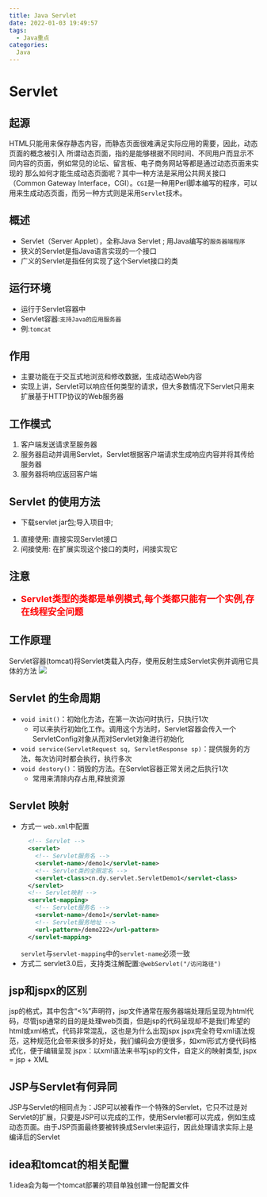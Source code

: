 ```yaml
---
title: Java Servlet
date: 2022-01-03 19:49:57
tags:
  - Java重点
categories:
  Java
---
```



# Servlet

## 起源
  HTML只能用来保存静态内容，而静态页面很难满足实际应用的需要，因此，动态页面的概念被引入
  所谓动态页面，指的是能够根据不同时间、不同用户而显示不同内容的页面，例如常见的论坛、留言板、电子商务网站等都是通过动态页面来实现的
  那么如何才能生成动态页面呢？其中一种方法是采用公共网关接口（Common Gateway Interface，CGI）。`CGI`是一种用Perl脚本编写的程序，可以用来生成动态页面，而另一种方式则是采用`Servlet`技术。
## 概述
  - Servlet（Server Applet），全称Java Servlet ; 用Java编写的`服务器端程序`
  - 狭义的Servlet是指Java语言实现的一个接口
  - 广义的Servlet是指任何实现了这个Servlet接口的类

## 运行环境
  - 运行于Servlet容器中
  - Servlet容器:`支持Java的应用服务器`
  - 例:`tomcat`

## 作用
  - 主要功能在于交互式地浏览和修改数据，生成动态Web内容
  - 实现上讲，Servlet可以响应任何类型的请求，但大多数情况下Servlet只用来扩展基于HTTP协议的Web服务器

## 工作模式
  1. 客户端发送请求至服务器
  2. 服务器启动并调用Servlet，Servlet根据客户端请求生成响应内容并将其传给服务器
  3. 服务器将响应返回客户端

## Servlet 的使用方法
  - 下载servlet jar包;导入项目中;
  1. 直接使用: 直接实现Servlet接口
  2. 间接使用: 在扩展实现这个接口的类时，间接实现它

## 注意
  - **<font color='red' size='4.8'>Servlet类型的类都是单例模式,每个类都只能有一个实例,存在线程安全问题</font>**
    
## 工作原理
Servlet容器(tomcat)将Servlet类载入内存，使用反射生成Servlet实例并调用它具体的方法
![](tomcat工作机制.gif)

## Servlet 的生命周期
  - `void init()`：初始化方法，在第一次访问时执行，只执行1次
    - 可以来执行初始化工作。调用这个方法时，Servlet容器会传入一个ServletConfig对象从而对Servlet对象进行初始化
  - `void service(ServletRequest sq, ServletResponse sp)`：提供服务的方法，每次访问时都会执行，执行多次
  - `void destory()`：销毁的方法。在Servlet容器正常关闭之后执行1次
    - 常用来清除内存占用,释放资源

## Servlet 映射
  - 方式一
    `web.xml`中配置
    ``` xml
      <!-- Servlet -->
      <servlet>
        <!-- Servlet服务名 -->
        <servlet-name>/demo1</servlet-name>
        <!-- Servlet类的全限定名 -->
        <servlet-class>cn.dy.servlet.ServletDemo1</servlet-class>
      </servlet>
      <!-- Servlet映射 -->
      <servlet-mapping>
        <!-- Servlet服务名 -->
        <servlet-name>/demo1</servlet-name>
        <!-- Servlet服务地址 -->
        <url-pattern>/demo222</url-pattern>
      </servlet-mapping>
    ```
    `servlet`与`servlet-mapping`中的`servlet-name`必须一致
  - 方式二
    servlet3.0后，支持类注解配置:`@webServlet("/访问路径")`

## jsp和jspx的区别
  jsp的格式，其中包含“<%”声明符，jsp文件通常在服务器端处理后呈现为html代码，尽管jsp通常的目的是处理web页面，但是jsp的代码呈现却不是我们希望的html或xml格式，代码非常混乱，这也是为什么出现jspx
  jspx完全符号xml语法规范，这种规范化会带来很多的好处，我们编码会方便很多，如xml形式方便代码格式化，便于编辑呈现
  jspx：以xml语法来书写jsp的文件，自定义的映射类型, jspx = jsp + XML

## JSP与Servlet有何异同

JSP与Servlet的相同点为：JSP可以被看作一个特殊的Servlet，它只不过是对Servlet的扩展，只要是JSP可以完成的工作，使用Servlet都可以完成，例如生成动态页面。由于JSP页面最终要被转换成Servlet来运行，因此处理请求实际上是编译后的Servlet

## idea和tomcat的相关配置
1.idea会为每一个tomcat部署的项目单独创建一份配置文件